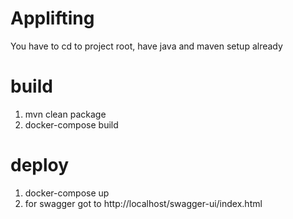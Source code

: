 # Applifting
You have to cd to project root, have java and maven setup already
# build
  1. mvn clean package
  2. docker-compose build
# deploy
  1. docker-compose up
  2. for swagger got to http://localhost/swagger-ui/index.html
